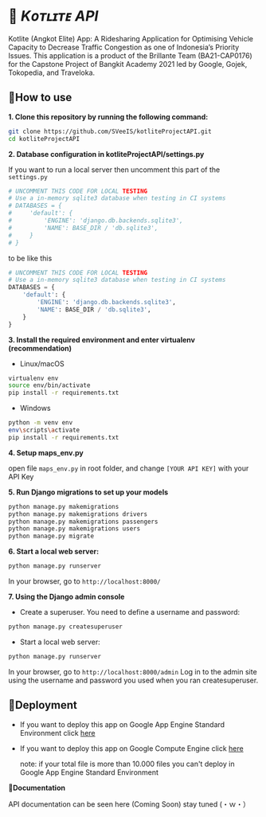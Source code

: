 # 📱 _Kᴏᴛʟɪᴛᴇ API_

Kotlite (Angkot Elite) App: A Ridesharing Application for Optimising Vehicle Capacity to Decrease Traffic Congestion as one of Indonesia’s Priority Issues.
This application is a product of the Brillante Team (BA21-CAP0176) for the Capstone Project of Bangkit Academy 2021 led by Google, Gojek, Tokopedia, and Traveloka.

## 📌How to use

**1. Clone this repository by running the following command:**

```bash
git clone https://github.com/SVeeIS/kotliteProjectAPI.git
cd kotliteProjectAPI
```

**2. Database configuration in kotliteProjectAPI/settings.py**

If you want to run a local server then uncomment this part of the `settings.py`

```python
# UNCOMMENT THIS CODE FOR LOCAL TESTING
# Use a in-memory sqlite3 database when testing in CI systems
# DATABASES = {
#     'default': {
#         'ENGINE': 'django.db.backends.sqlite3',
#         'NAME': BASE_DIR / 'db.sqlite3',
#     }
# }
```

to be like this

```python
# UNCOMMENT THIS CODE FOR LOCAL TESTING
# Use a in-memory sqlite3 database when testing in CI systems
DATABASES = {
    'default': {
        'ENGINE': 'django.db.backends.sqlite3',
        'NAME': BASE_DIR / 'db.sqlite3',
    }
}
```

**3. Install the required environment and enter virtualenv (recommendation)**

- Linux/macOS

```bash
virtualenv env
source env/bin/activate
pip install -r requirements.txt
```

- Windows

```bash
python -m venv env
env\scripts\activate
pip install -r requirements.txt
```

**4. Setup maps_env.py**

open file `maps_env.py` in root folder, and change `[YOUR API KEY]` with your API Key


**5. Run Django migrations to set up your models**

```bash
python manage.py makemigrations
python manage.py makemigrations drivers
python manage.py makemigrations passengers
python manage.py makemigrations users
python manage.py migrate
```

**6. Start a local web server:**

```bash
python manage.py runserver
```

In your browser, go to `http://localhost:8000/`

**7. Using the Django admin console**

- Create a superuser. You need to define a username and password:

```bash
python manage.py createsuperuser
```

- Start a local web server:

```bash
python manage.py runserver
```

In your browser, go to `http://localhost:8000/admin` Log in to the admin site using the username and password you used when you ran createsuperuser.

## 📌Deployment

- If you want to deploy this app on Google App Engine Standard Environment click [here](https://github.com/SVeeIS/kotliteProjectAPI/blob/master/GAE.md)
- If you want to deploy this app on Google Compute Engine click [here](https://github.com/SVeeIS/kotliteProjectAPI/blob/master/GCE.md)

  note: if your total file is more than 10.000 files you can't deploy in Google App Engine Standard Environment

**📌Documentation**

API documentation can be seen here (Coming Soon)
stay tuned (・ｗ・）
